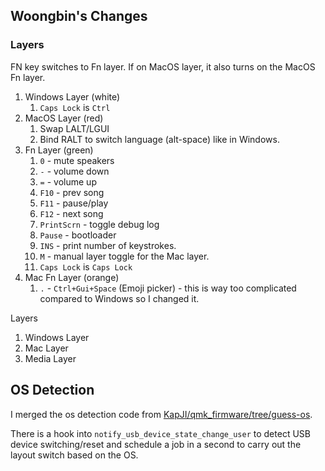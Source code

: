 ## Woongbin's Changes

### Layers

FN key switches to Fn layer. If on MacOS layer, it also turns on the MacOS Fn layer.

1. Windows Layer (white)
    1. `Caps Lock` is `Ctrl`
2. MacOS Layer (red)
    1. Swap LALT/LGUI
    2. Bind RALT to switch language (alt-space) like in Windows.
3. Fn Layer (green)
    1. `0` - mute speakers
    2. `-` - volume down
    3. `=` - volume up
    1. `F10` - prev song
    2. `F11` - pause/play
    3. `F12` - next song
    4. `PrintScrn` - toggle debug log
    5. `Pause` - bootloader
    6. `INS` - print number of keystrokes.
    7. `M` - manual layer toggle for the Mac layer.
    8. `Caps Lock` is `Caps Lock`
4. Mac Fn Layer (orange)
    1. `.` - `Ctrl+Gui+Space` (Emoji picker) - this is way too complicated compared to Windows so I changed it.
    
Layers
1. Windows Layer
2. Mac Layer
3. Media Layer

## OS Detection

I merged the os detection code from [KapJI/qmk_firmware/tree/guess-os](https://github.com/KapJI/qmk_firmware/tree/guess-os). 

There is a hook into `notify_usb_device_state_change_user` to detect USB device switching/reset and schedule a job in a second to carry out the layout switch based on the OS.